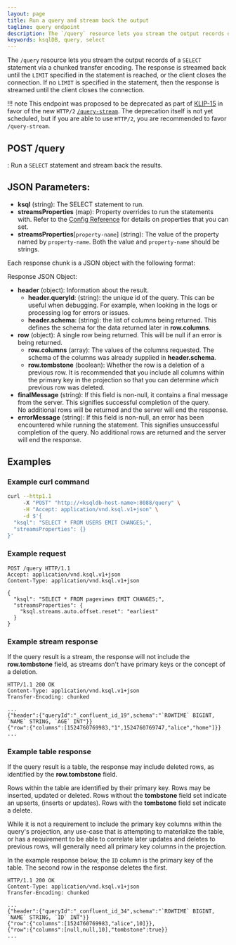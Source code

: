 ```yaml
---
layout: page
title: Run a query and stream back the output
tagline: query endpoint
description: The `/query` resource lets you stream the output records of a `SELECT` statement
keywords: ksqlDB, query, select
---
```


The `/query` resource lets you stream the output records of a `SELECT`
statement via a chunked transfer encoding. The response is streamed back
until the `LIMIT` specified in the statement is reached, or the client
closes the connection. If no `LIMIT` is specified in the statement, then
the response is streamed until the client closes the connection.

!!! note
      This endpoint was proposed to be deprecated as part of 
      [KLIP-15](https://github.com/confluentinc/ksql/blob/master/design-proposals/klip-15-new-api-and-client.md)
      in favor of the new `HTTP/2` [`/query-stream`](/developer-guide/ksqldb-rest-api/streaming-endpoint).
      The deprecation itself is not yet scheduled, but if you are able to use `HTTP/2`,
      you are recommended to favor `/query-stream`.

## POST /query

:   Run a ``SELECT`` statement and stream back the results.

## JSON Parameters:

- **ksql** (string): The SELECT statement to run.
- **streamsProperties** (map): Property overrides to run the statements with.
  Refer to the [Config Reference](/reference/server-configuration)
  for details on properties that you can set.
- **streamsProperties**[``property-name``] (string): The value of the property named by ``property-name``. Both the value and ``property-name`` should be strings.

Each response chunk is a JSON object with the following format:

Response JSON Object:

- **header** (object): Information about the result.
    - **header.queryId**: (string): the unique id of the query. This can be useful when debugging. 
    For example, when looking in the logs or processing log for errors or issues.
    - **header.schema**: (string): the list of columns being returned. This defines the schema for 
    the data returned later in **row.columns**.  
- **row** (object): A single row being returned. This will be null if an error is being returned.
    - **row.columns** (array): The values of the columns requested. The schema of the columns was
    already supplied in **header.schema**.
    - **row.tombstone** (boolean): Whether the row is a deletion of a previous row.
    It is recommended that you include all columns within the primary key in the projection
    so that you can determine _which_ previous row was deleted.
- **finalMessage** (string): If this field is non-null, it contains a final message from the server.
    This signifies successful completion of the query.  
    No additional rows will be returned and the server will end the response.
- **errorMessage** (string): If this field is non-null, an error has been encountered while running 
    the statement. 
    This signifies unsuccessful completion of the query.
    No additional rows are returned and the server will end the response.

## Examples 

### Example curl command

```bash
curl --http1.1
     -X "POST" "http://<ksqldb-host-name>:8088/query" \
     -H "Accept: application/vnd.ksql.v1+json" \
     -d $'{
  "ksql": "SELECT * FROM USERS EMIT CHANGES;",
  "streamsProperties": {}
}'

```

### Example request

```http
POST /query HTTP/1.1
Accept: application/vnd.ksql.v1+json
Content-Type: application/vnd.ksql.v1+json

{
  "ksql": "SELECT * FROM pageviews EMIT CHANGES;",
  "streamsProperties": {
    "ksql.streams.auto.offset.reset": "earliest"
  }
}
```

### Example stream response

If the query result is a stream, the response will not include the **row.tombstone** field, as
streams don't have primary keys or the concept of a deletion.


```http
HTTP/1.1 200 OK
Content-Type: application/vnd.ksql.v1+json
Transfer-Encoding: chunked

...
{"header":{"queryId":"_confluent_id_19",schema":"`ROWTIME` BIGINT, `NAME` STRING, `AGE` INT"}}
{"row":{"columns":[1524760769983,"1",1524760769747,"alice","home"]}}
...
```

### Example table response

If the query result is a table, the response may include deleted rows, as identified by the
**row.tombstone** field.

Rows within the table are identified by their primary key. Rows may be inserted, updated or deleted.
Rows without the **tombstone** field set indicate an upserts, (inserts or updates).
Rows with the  **tombstone** field set indicate a delete.

While it is not a requirement to include the primary key columns within the query's projection, any
use-case that is attempting to materialize the table, or has a requirement to be able to 
correlate later updates and deletes to previous rows, will generally need all primary key columns
in the projection.

In the example response below, the `ID` column is the primary key of the table. The second row in 
the response deletes the first.

```http
HTTP/1.1 200 OK
Content-Type: application/vnd.ksql.v1+json
Transfer-Encoding: chunked

...
{"header":{"queryId":"_confluent_id_34",schema":"`ROWTIME` BIGINT, `NAME` STRING, `ID` INT"}}
{"row":{"columns":[1524760769983,"alice",10]}},
{"row":{"columns":[null,null,10],"tombstone":true}}
...
```
